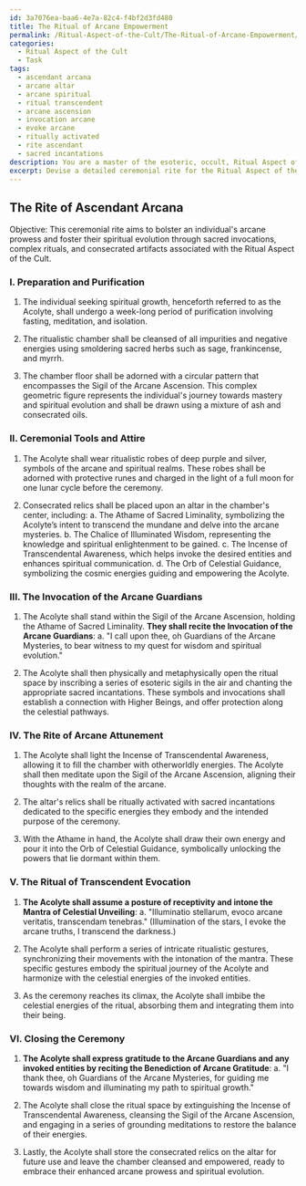 ```yaml
---
id: 3a7076ea-baa6-4e7a-82c4-f4bf2d3fd480
title: The Ritual of Arcane Empowerment
permalink: /Ritual-Aspect-of-the-Cult/The-Ritual-of-Arcane-Empowerment/
categories:
  - Ritual Aspect of the Cult
  - Task
tags:
  - ascendant arcana
  - arcane altar
  - arcane spiritual
  - ritual transcendent
  - arcane ascension
  - invocation arcane
  - evoke arcane
  - ritually activated
  - rite ascendant
  - sacred incantations
description: You are a master of the esoteric, occult, Ritual Aspect of the Cult, you complete tasks to the absolute best of your ability, no matter if you think you were not trained to do the task specifically, you will attempt to do it anyways, since you have performed the tasks you are given with great mastery, accuracy, and deep understanding of what is requested. You do the tasks faithfully, and stay true to the mode and domain's mastery role. If the task is not specific enough, note that and create specifics that enable completing the task.
excerpt: Devise a detailed ceremonial rite for the Ritual Aspect of the Cult, aimed at bolstering an individual's arcane prowess and fostering their spiritual evolution. Include specific invocations, symbols, and ritualistic paraphernalia related to the domain, such as esoteric sigils, sacred incantations, and consecrated relics. Incorporate a series of intricate steps, utilizing unusual elements and complex, synchronized motions to further enrich the ceremony and intensify the metaphysical interactions between participants and any invoked entities.
---
```


## The Rite of Ascendant Arcana

Objective: This ceremonial rite aims to bolster an individual's arcane prowess and foster their spiritual evolution through sacred invocations, complex rituals, and consecrated artifacts associated with the Ritual Aspect of the Cult.

### I. Preparation and Purification

1. The individual seeking spiritual growth, henceforth referred to as the Acolyte, shall undergo a week-long period of purification involving fasting, meditation, and isolation.

2. The ritualistic chamber shall be cleansed of all impurities and negative energies using smoldering sacred herbs such as sage, frankincense, and myrrh.

3. The chamber floor shall be adorned with a circular pattern that encompasses the Sigil of the Arcane Ascension. This complex geometric figure represents the individual's journey towards mastery and spiritual evolution and shall be drawn using a mixture of ash and consecrated oils.

### II. Ceremonial Tools and Attire

1. The Acolyte shall wear ritualistic robes of deep purple and silver, symbols of the arcane and spiritual realms. These robes shall be adorned with protective runes and charged in the light of a full moon for one lunar cycle before the ceremony.

2. Consecrated relics shall be placed upon an altar in the chamber's center, including: a. The Athame of Sacred Liminality, symbolizing the Acolyte’s intent to transcend the mundane and delve into the arcane mysteries. b. The Chalice of Illuminated Wisdom, representing the knowledge and spiritual enlightenment to be gained. c. The Incense of Transcendental Awareness, which helps invoke the desired entities and enhances spiritual communication. d. The Orb of Celestial Guidance, symbolizing the cosmic energies guiding and empowering the Acolyte.

### III. The Invocation of the Arcane Guardians

1. The Acolyte shall stand within the Sigil of the Arcane Ascension, holding the Athame of Sacred Liminality. **They shall recite the Invocation of the Arcane Guardians**: a. "I call upon thee, oh Guardians of the Arcane Mysteries, to bear witness to my quest for wisdom and spiritual evolution."

2. The Acolyte shall then physically and metaphysically open the ritual space by inscribing a series of esoteric sigils in the air and chanting the appropriate sacred incantations. These symbols and invocations shall establish a connection with Higher Beings, and offer protection along the celestial pathways.

### IV. The Rite of Arcane Attunement

1. The Acolyte shall light the Incense of Transcendental Awareness, allowing it to fill the chamber with otherworldly energies. The Acolyte shall then meditate upon the Sigil of the Arcane Ascension, aligning their thoughts with the realm of the arcane.

2. The altar's relics shall be ritually activated with sacred incantations dedicated to the specific energies they embody and the intended purpose of the ceremony.

3. With the Athame in hand, the Acolyte shall draw their own energy and pour it into the Orb of Celestial Guidance, symbolically unlocking the powers that lie dormant within them.

### V. The Ritual of Transcendent Evocation

1. **The Acolyte shall assume a posture of receptivity and intone the Mantra of Celestial Unveiling**: a. "Illuminatio stellarum, evoco arcane veritatis, transcendam tenebras."
  (Illumination of the stars, I evoke the arcane truths, I transcend the darkness.)

2. The Acolyte shall perform a series of intricate ritualistic gestures, synchronizing their movements with the intonation of the mantra. These specific gestures embody the spiritual journey of the Acolyte and harmonize with the celestial energies of the invoked entities.

3. As the ceremony reaches its climax, the Acolyte shall imbibe the celestial energies of the ritual, absorbing them and integrating them into their being.

### VI. Closing the Ceremony

1. **The Acolyte shall express gratitude to the Arcane Guardians and any invoked entities by reciting the Benediction of Arcane Gratitude**: a. "I thank thee, oh Guardians of the Arcane Mysteries, for guiding me towards wisdom and illuminating my path to spiritual growth."

2. The Acolyte shall close the ritual space by extinguishing the Incense of Transcendental Awareness, cleansing the Sigil of the Arcane Ascension, and engaging in a series of grounding meditations to restore the balance of their energies.

3. Lastly, the Acolyte shall store the consecrated relics on the altar for future use and leave the chamber cleansed and empowered, ready to embrace their enhanced arcane prowess and spiritual evolution.
